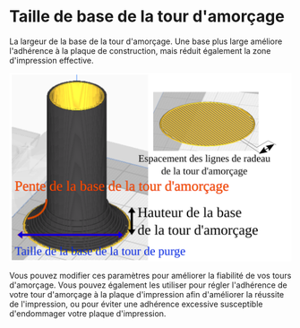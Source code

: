 Taille de base de la tour d'amorçage
====
La largeur de la base de la tour d'amorçage. Une base plus large améliore l'adhérence à la plaque de construction, mais réduit également la zone d'impression effective.

![Taille de base de la tour d'amorçage](../images/prime_tower_56_fr.svg)

Vous pouvez modifier ces paramètres pour améliorer la fiabilité de vos tours d'amorçage. Vous pouvez également les utiliser pour régler l'adhérence de votre tour d'amorçage à la plaque d'impression afin d'améliorer la réussite de l'impression, ou pour éviter une adhérence excessive susceptible d'endommager votre plaque d'impression.
